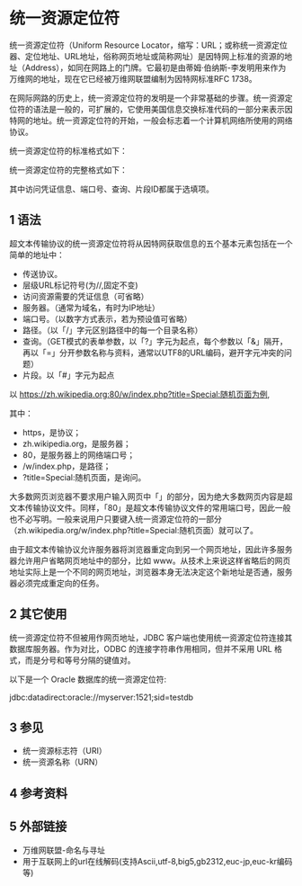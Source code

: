 # 统一资源定位符



统一资源定位符（Uniform Resource Locator，缩写：URL；或称统一资源定位器、定位地址、URL地址，俗称网页地址或简称网址）是因特网上标准的资源的地址（Address），如同在网路上的门牌。它最初是由蒂姆·伯纳斯-李发明用来作为万维网的地址，现在它已经被万维网联盟编制为因特网标准RFC 1738。

在网际网路的历史上，统一资源定位符的发明是一个非常基础的步骤。统一资源定位符的语法是一般的，可扩展的，它使用美国信息交换标准代码的一部分来表示因特网的地址。统一资源定位符的开始，一般会标志着一个计算机网络所使用的网络协议。

统一资源定位符的标准格式如下：

统一资源定位符的完整格式如下：

其中访问凭证信息、端口号、查询、片段ID都属于选填项。



## 1 语法

超文本传输协议的统一资源定位符将从因特网获取信息的五个基本元素包括在一个简单的地址中：

* 传送协议。
* 层级URL标记符号(为//,固定不变)
* 访问资源需要的凭证信息（可省略）
* 服务器。（通常为域名，有时为IP地址）
* 端口号。（以数字方式表示，若为预设值可省略）
* 路径。（以「/」字元区别路径中的每一个目录名称）
* 查询。（GET模式的表单参数，以「?」字元为起点，每个参数以「&」隔开，再以「=」分开参数名称与资料，通常以UTF8的URL编码，避开字元冲突的问题）
* 片段。以「#」字元为起点

以 https://zh.wikipedia.org:80/w/index.php?title=Special:随机页面为例,

其中：

* https，是协议；
* zh.wikipedia.org，是服务器；
* 80，是服务器上的网络端口号；
* /w/index.php，是路径；
* ?title=Special:随机页面，是询问。

大多数网页浏览器不要求用户输入网页中「」的部分，因为绝大多数网页内容是超文本传输协议文件。同样，「80」是超文本传输协议文件的常用端口号，因此一般也不必写明。一般来说用户只要键入统一资源定位符的一部分（zh.wikipedia.org/w/index.php?title=Special:随机页面）就可以了。

由于超文本传输协议允许服务器将浏览器重定向到另一个网页地址，因此许多服务器允许用户省略网页地址中的部分，比如 www。从技术上来说这样省略后的网页地址实际上是一个不同的网页地址，浏览器本身无法决定这个新地址是否通，服务器必须完成重定向的任务。



## 2 其它使用

统一资源定位符不但被用作网页地址，JDBC 客户端也使用统一资源定位符连接其数据库服务器。作为对比，ODBC 的连接字符串作用相同，但并不采用 URL 格式，而是分号和等号分隔的键值对。

以下是一个 Oracle 数据库的统一资源定位符:

jdbc:datadirect:oracle://myserver:1521;sid=testdb



## 3 参见

* 统一资源标志符（URI）
* 统一资源名称（URN）



## 4 参考资料



## 5 外部链接

* 万维网联盟-命名与寻址
* 用于互联网上的url在线解码(支持Ascii,utf-8,big5,gb2312,euc-jp,euc-kr编码等)



